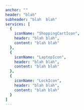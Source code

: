 ```yaml
---
anchor: ""
header: "blah"
subheader: "blah  blah"
services: [
  {
    iconName: "ShoppingCartIcon",
    header: "blah blah",
    content: "blah blah"
  },
  {
    iconName: "LaptopIcon",
    header: "blah blah",
    content: "blah blah"
  },
  {
    iconName: "LockIcon",
    header: "blah blah",
    content: "blah blah"
  }
]
---
```




